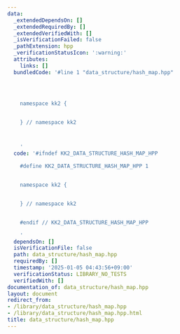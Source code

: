 ```yaml
---
data:
  _extendedDependsOn: []
  _extendedRequiredBy: []
  _extendedVerifiedWith: []
  _isVerificationFailed: false
  _pathExtension: hpp
  _verificationStatusIcon: ':warning:'
  attributes:
    links: []
  bundledCode: '#line 1 "data_structure/hash_map.hpp"




    namespace kk2 {


    } // namespace kk2



    '
  code: '#ifndef KK2_DATA_STRUCTURE_HASH_MAP_HPP

    #define KK2_DATA_STRUCTURE_HASH_MAP_HPP 1


    namespace kk2 {


    } // namespace kk2


    #endif // KK2_DATA_STRUCTURE_HASH_MAP_HPP

    '
  dependsOn: []
  isVerificationFile: false
  path: data_structure/hash_map.hpp
  requiredBy: []
  timestamp: '2025-01-05 04:43:56+09:00'
  verificationStatus: LIBRARY_NO_TESTS
  verifiedWith: []
documentation_of: data_structure/hash_map.hpp
layout: document
redirect_from:
- /library/data_structure/hash_map.hpp
- /library/data_structure/hash_map.hpp.html
title: data_structure/hash_map.hpp
---
```

